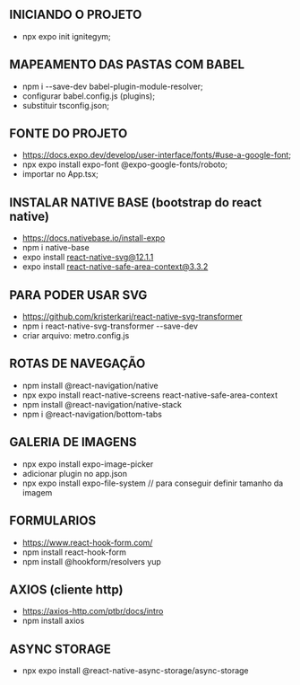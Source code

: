 ## INICIANDO O PROJETO

- npx expo init ignitegym;

## MAPEAMENTO DAS PASTAS COM BABEL

- npm i --save-dev babel-plugin-module-resolver;
- configurar babel.config.js (plugins);
- substituir tsconfig.json;

## FONTE DO PROJETO

- https://docs.expo.dev/develop/user-interface/fonts/#use-a-google-font;
- npx expo install expo-font @expo-google-fonts/roboto;
- importar no App.tsx;

## INSTALAR NATIVE BASE (bootstrap do react native)

- https://docs.nativebase.io/install-expo
- npm i native-base
- expo install react-native-svg@12.1.1
- expo install react-native-safe-area-context@3.3.2

## PARA PODER USAR SVG

- https://github.com/kristerkari/react-native-svg-transformer
- npm i react-native-svg-transformer --save-dev
- criar arquivo: metro.config.js

## ROTAS DE NAVEGAÇÃO

- npm install @react-navigation/native
- npx expo install react-native-screens react-native-safe-area-context
- npm install @react-navigation/native-stack
- npm i @react-navigation/bottom-tabs

## GALERIA DE IMAGENS

- npx expo install expo-image-picker
- adicionar plugin no app.json
- npx expo install expo-file-system // para conseguir definir tamanho da imagem

## FORMULARIOS

- https://www.react-hook-form.com/
- npm install react-hook-form
- npm install @hookform/resolvers yup

## AXIOS (cliente http)

- https://axios-http.com/ptbr/docs/intro
- npm install axios

## ASYNC STORAGE

- npx expo install @react-native-async-storage/async-storage
